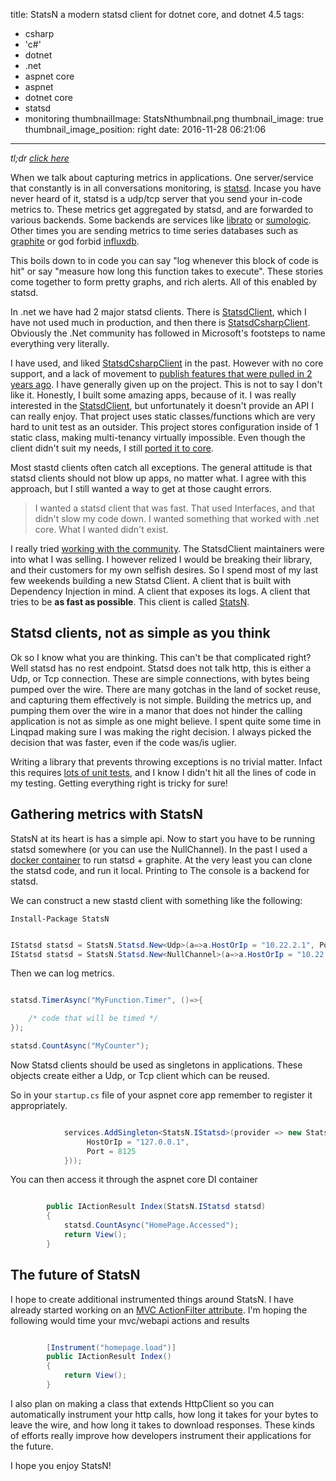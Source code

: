 title: StatsN a modern statsd client for dotnet core, and dotnet 4.5
tags:
  - csharp
  - 'c#'
  - dotnet
  - .net
  - aspnet core
  - aspnet
  - dotnet core
  - statsd
  - monitoring
thumbnailImage: StatsNthumbnail.png
thumbnail_image: true
thumbnail_image_position: right
date: 2016-11-28 06:21:06
---

*tl;dr [click here](https://github.com/TryStatsN/StatsN)*

When we talk about capturing metrics in applications. One server/service that constantly is in all conversations monitoring, is [statsd](https://github.com/etsy/statsd). Incase you have never heard of it, statsd is a udp/tcp server that you send your in-code metrics to. These metrics get aggregated by statsd, and are forwarded to various backends. Some backends are services like [librato](https://www.librato.com/) or [sumologic](https://www.sumologic.com/). Other times you are sending metrics to time series databases such as [graphite](https://graphiteapp.org/) or god forbid [influxdb](https://graphiteapp.org/).

This boils down to in code you can say "log whenever this block of code is hit" or say "measure how long this function takes to execute". These stories come together to form pretty graphs, and rich alerts. All of this enabled by statsd.
<!-- more -->
In .net we have had 2 major statsd clients. There is [StatsdClient](https://github.com/Pereingo/statsd-csharp-client), which I have not used much in production, and then there is [StatsdCsharpClient](https://github.com/lukevenediger/statsd-csharp-client). Obviously the .Net community has followed in Microsoft's footsteps to name everything very literally.

I have used, and liked [StatsdCsharpClient](https://github.com/lukevenediger/statsd-csharp-client) in the past. However with no core support, and a lack of movement to [publish features that were pulled in 2 years ago](https://github.com/lukevenediger/statsd-csharp-client/issues/17#issuecomment-261921909). I have generally given up on the project. This is not to say I don't like it. Honestly, I built some amazing apps, because of it. I was really interested in the [StatsdClient](https://github.com/Pereingo/statsd-csharp-client), but unfortunately it doesn't provide an API I can really enjoy. That project uses static classes/functions which are very hard to unit test as an outsider. This project stores configuration inside of 1 static class, making multi-tenancy virtually impossible. Even though the client didn't suit my needs, I still [ported it to core](https://github.com/Pereingo/statsd-csharp-client/pull/65).

Most stastd clients often catch all exceptions. The general attitude is that statsd clients should not blow up apps, no matter what. I agree with this approach, but I still wanted a way to get at those caught errors.

>I wanted a statsd client that was fast. That used Interfaces, and that didn't slow my code down. I wanted something that worked with .net core. What I wanted didn't exist.

I really tried [working with the community](https://github.com/Pereingo/statsd-csharp-client/issues/64#issuecomment-261114334). The StatsdClient maintainers were into what I was selling. I however relized I would be breaking their library, and their customers for my own selfish desires.  So I spend most of my last few weekends building a new Statsd Client. A client that is built with Dependency Injection in mind. A client that exposes its logs. A client that tries to be **as fast as possible**. This client is called [StatsN](https://github.com/TryStatsN/StatsN). 

## Statsd clients, not as simple as you think


Ok so I know what you are thinking. This can't be that complicated right? Well statsd has no rest endpoint. Statsd does not talk http, this is either a Udp, or Tcp connection. These are simple connections, with bytes being pumped over the wire. There are many gotchas in the land of socket reuse, and capturing them effectively is not simple. Building the metrics up, and pumping them over the wire in a manor that does not hinder the calling application is not as simple as one might believe. I spent quite some time in Linqpad making sure I was making the right decision. I always picked the decision that was faster, even if the code was/is uglier.

Writing a library that prevents throwing exceptions is no trivial matter. Infact this requires [lots of unit tests](https://coveralls.io/github/TryStatsN/StatsN), and I know I didn't hit all the lines of code in my testing. Getting everything right is tricky for sure!

## Gathering metrics with StatsN

StatsN at its heart is has a simple api. Now to start you have to be running statsd somewhere (or you can use the NullChannel). In the past I used a [docker container](https://github.com/hopsoft/docker-graphite-statsd) to run statsd + graphite. At the very least you can clone the statsd code, and run it local. Printing to The console is a backend for statsd.

We can construct a new stastd client with something like the following:

`Install-Package StatsN`

```csharp

IStatsd statsd = StatsN.Statsd.New<Udp>(a=>a.HostOrIp = "10.22.2.1", Port = 8125);
IStatsd statsd = StatsN.Statsd.New<NullChannel>(a=>a.HostOrIp = "10.22.2.1", Port = 8125); // NullChannel pipes your metrics to nowhere...which can scale infinately btw

```

Then we can log metrics.

```csharp

statsd.TimerAsync("MyFunction.Timer", ()=>{

    /* code that will be timed */
});

statsd.CountAsync("MyCounter");


```

Now Statsd clients should be used as singletons in applications. These objects create either a Udp, or Tcp client which can be reused.

So in your `startup.cs` file of your aspnet core app remember to register it appropriately.

```csharp

            services.AddSingleton<StatsN.IStatsd>(provider => new StatsN.Statsd(new StatsN.StatsdOptions(){
                 HostOrIp = "127.0.0.1",
                 Port = 8125
            }));


```

You can then access it through the aspnet core DI container


```csharp

        public IActionResult Index(StatsN.IStatsd statsd)
        {
            statsd.CountAsync("HomePage.Accessed");
            return View();
        }


```

## The future of StatsN

I hope to create additional instrumented things around StatsN. I have already started working on an [MVC ActionFilter attribute](https://github.com/TryStatsN/StatsN.MvcCore.ActionInstrumentation). I'm hoping the following would time your mvc/webapi actions and results

```csharp

        [Instrument("homepage.load")]
        public IActionResult Index()
        {
            return View();
        }


```

I also plan on making a class that extends HttpClient so you can automatically instrument your http calls, how long it takes for your bytes to leave the wire, and how long it takes to download responses. These kinds of efforts really improve how developers instrument their applications for the future.

I hope you enjoy StatsN!